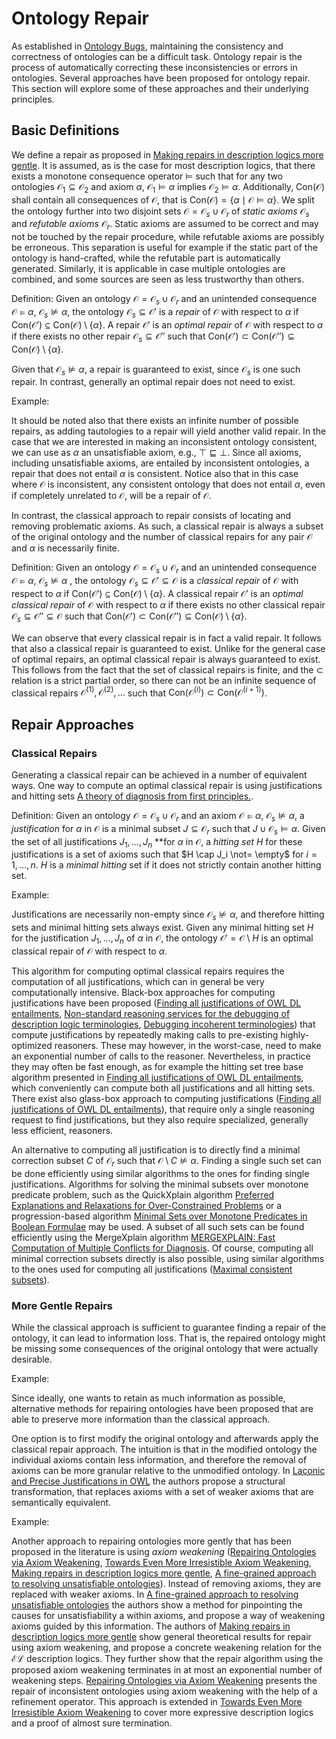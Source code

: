 # Ontology Repair

As established in [Ontology Bugs](Ontology%20Bugs.md), maintaining the consistency and correctness of ontologies can be a difficult task. Ontology repair is the process of automatically correcting these inconsistencies or errors in ontologies. Several approaches have been proposed for ontology repair.  This section will explore some of these approaches and their underlying principles.

## Basic Definitions

We define a repair as proposed in [Making repairs in description logics more gentle](). It is assumed, as is the case for most description logics, that there exists a monotone consequence operator $\vDash$ such that for any two ontologies $\mathcal{O}_1 \subseteq \mathcal{O}_2$ and axiom $\alpha$, $\mathcal{O}_1 \vDash \alpha$ implies $\mathcal{O}_2 \vDash \alpha$. Additionally, $\mathrm{Con}(\mathcal{O})$ shall contain all consequences of $\mathcal{O}$, that is $\mathrm{Con}(\mathcal{O}) = \{ \alpha \mid \mathcal{O} \vDash \alpha \}$. We split the ontology further into two disjoint sets $\mathcal{O} = \mathcal{O}_s \cup \mathcal{O}_r$ of *static axioms* $\mathcal{O}_s$ and *refutable axioms* $\mathcal{O}_r$. Static axioms are assumed to be correct and may not be touched by the repair procedure, while refutable axioms are possibly be erroneous. This separation is useful for example if the static part of the ontology is hand-crafted, while the refutable part is automatically generated. Similarly, it is applicable in case multiple ontologies are combined, and some sources are seen as less trustworthy than others.

Definition: Given an ontology $\mathcal{O} = \mathcal{O}_s \cup \mathcal{O}_r$ and an unintended consequence $\mathcal{O} \vDash \alpha$, $\mathcal{O}_s \not\vDash \alpha$, the ontology $\mathcal{O}_s \subseteq \mathcal{O}'$ is a *repair* of $\mathcal{O}$ with respect to $\alpha$ if $\mathrm{Con}(\mathcal{O}') \subseteq \mathrm{Con}(\mathcal{O}) \setminus \{\alpha\}.$ A repair $\mathcal{O}'$ is an *optimal repair* of $\mathcal{O}$ with respect to $\alpha$ if there exists no other repair $\mathcal{O}_s \subseteq \mathcal{O}''$ such that $\mathrm{Con}(\mathcal{O}') \subset \mathrm{Con}(\mathcal{O}'') \subseteq \mathrm{Con}(\mathcal{O}) \setminus \{\alpha\}$.

Given that $\mathcal{O}_s \not\vDash \alpha$, a repair is guaranteed to exist, since $\mathcal{O}_s$ is one such repair. In contrast, generally an optimal repair does not need to exist.

Example: 

It should be noted also that there exists an infinite number of possible repairs, as adding tautologies to a repair will yield another valid repair. In the case that we are interested in making an inconsistent ontology consistent, we can use as $\alpha$ an unsatisfiable axiom, e.g., $\top \sqsubseteq \bot$. Since all axioms, including unsatisfiable axioms, are entailed by inconsistent ontologies, a repair that does not entail $\alpha$ is consistent. Notice also that in this case where $\mathcal{O}$ is inconsistent, any consistent ontology that does not entail $\alpha$, even if completely unrelated to $\mathcal{O}$, will be a repair of $\mathcal{O}$.

In contrast, the classical approach to repair consists of locating and removing problematic axioms. As such, a classical repair is always a subset of the original ontology and the number of classical repairs for any pair $\mathcal{O}$ and $\alpha$ is necessarily finite.

Definition: Given an ontology $\mathcal{O} = \mathcal{O}_s \cup \mathcal{O}_r$ and an unintended consequence $\mathcal{O} \vDash \alpha$, $\mathcal{O}_s \not\vDash \alpha$ , the ontology $\mathcal{O}_s \subseteq \mathcal{O}' \subseteq \mathcal{O}$ is a *classical repair* of $\mathcal{O}$ with respect to $\alpha$ if $\mathrm{Con}(\mathcal{O}') \subseteq \mathrm{Con}(\mathcal{O}) \setminus \{\alpha\}.$ A classical repair $\mathcal{O}'$ is an *optimal classical repair* of $\mathcal{O}$ with respect to $\alpha$ if there exists no other classical repair $\mathcal{O}_s \subseteq \mathcal{O}'' \subseteq \mathcal{O}$ such that $\mathrm{Con}(\mathcal{O}') \subset \mathrm{Con}(\mathcal{O}'') \subseteq \mathrm{Con}(\mathcal{O}) \setminus \{\alpha\}$.

We can observe that every classical repair is in fact a valid repair. It follows that also a classical repair is guaranteed to exist. Unlike for the general case of optimal repairs, an optimal classical repair is always guaranteed to exist. This follows from the fact that the set of classical repairs is finite, and the $\subset$ relation is a strict partial order, so there can not be an infinite sequence of classical repairs $\mathcal{O}^{(1)}, \mathcal{O}^{(2)}, \dots$  such that $\mathrm{Con}(\mathcal{O}^{(i)}) \subset \mathrm{Con}(\mathcal{O}^{(i + 1)})$.

## Repair Approaches

### Classical Repairs

Generating a classical repair can be achieved in a number of equivalent ways. One way to compute an optimal classical repair is using justifications and hitting sets [A theory of diagnosis from first principles.]().

Definition: Given an ontology $\mathcal{O} = \mathcal{O}_s \cup \mathcal{O}_r$ and an axiom $\mathcal{O} \vDash \alpha$, $\mathcal{O}_s \not\vDash \alpha$, a *justification* for $\alpha$ in $\mathcal{O}$ is a minimal subset $J \subseteq \mathcal{O}_r$ such that $J \cup \mathcal{O}_s \vDash \alpha$. Given the set of all justifications $J_1, \dots, J_n$ **for $\alpha$ in $\mathcal{O}$, a *hitting set* $H$ for these justifications is a set of axioms such that $H \cap J_i \not= \empty$ for $i = 1, \dots, n$. $H$ is a *minimal hitting* set if it does not strictly contain another hitting set.

Example:

Justifications are necessarily non-empty since $\mathcal{O}_s \not\vDash \alpha$, and therefore hitting sets and minimal hitting sets always exist. Given any minimal hitting set $H$ for the justification $J_1, \dots, J_n$ of $\alpha$ in $\mathcal{O}$, the ontology $\mathcal{O}' = \mathcal{O} \setminus H$ is an optimal classical repair of $\mathcal{O}$ with respect to $\alpha$.

This algorithm for computing optimal classical repairs requires the computation of all justifications, which can in general be very computationally intensive. Black-box approaches for computing justifications have been proposed ([Finding all justifications of OWL DL entailments](), [Non-standard reasoning services for the debugging of description logic terminologies](), [Debugging incoherent terminologies]()) that compute justifications by repeatedly making calls to pre-existing highly-optimized reasoners. These may however, in the worst-case, need to make an exponential number of calls to the reasoner. Nevertheless, in practice they may often be fast enough, as for example the hitting set tree base algorithm presented in [Finding all justifications of OWL DL entailments](), which conveniently can compute both all justifications and all hitting sets. There exist also glass-box approach to computing justifications ([Finding all justifications of OWL DL entailments]()), that require only a single reasoning request to find justifications, but they also require specialized, generally less efficient, reasoners.

An alternative to computing all justification is to directly find a minimal correction subset $C$ of $\mathcal{O}_r$ such that $\mathcal{O} \setminus C \not\vDash \alpha$. Finding a single such set can be done efficiently using similar algorithms to the ones for finding single justifications. Algorithms for solving the minimal subsets over monotone predicate problem, such as the QuickXplain algorithm [Preferred Explanations and Relaxations for Over-Constrained Problems]() or a progression-based algorithm [Minimal Sets over Monotone Predicates in Boolean Formulae]() may be used. A subset of all such sets can be found efficiently using the MergeXplain algorithm [MERGEXPLAIN: Fast Computation of Multiple Conflicts for Diagnosis](). Of course, computing all minimal correction subsets directly is also possible, using similar algorithms to the ones used for computing all justifications ([Maximal consistent subsets]()).

### More Gentle Repairs

While the classical approach is sufficient to guarantee finding a repair of the ontology, it can lead to information loss. That is, the repaired ontology might be missing some consequences of the original ontology that were actually desirable.

Example:

Since ideally, one wants to retain as much information as possible, alternative methods for repairing ontologies have been proposed that are able to preserve more information than the classical approach.

One option is to first modify the original ontology and afterwards apply the classical repair approach. The intuition is that in the modified ontology the individual axioms contain less information, and therefore the removal of axioms can be more granular relative to the unmodified ontology. In [Laconic and Precise Justifications in OWL]() the authors propose a structural transformation, that replaces axioms with a set of weaker axioms that are semantically equivalent.

Example:

Another approach to repairing ontologies more gently that has been proposed in the literature is using *axiom weakening* ([Repairing Ontologies via Axiom Weakening](), [Towards Even More Irresistible Axiom Weakening](), [Making repairs in description logics more gentle](), [A fine-grained approach to resolving unsatisfiable ontologies]()). Instead of removing axioms, they are replaced with weaker axioms. In [A fine-grained approach to resolving unsatisfiable ontologies]() the authors show a method for pinpointing the causes for unsatisfiability a within axioms, and propose a way of weakening axioms guided by this information. The authors of [Making repairs in description logics more gentle]() show general theoretical results for repair using axiom weakening, and propose a concrete weakening relation for the $\mathcal{EL}$ description logics. They further show that the repair algorithm using the proposed axiom weakening terminates in at most an exponential number of weakening steps. [Repairing Ontologies via Axiom Weakening]() presents the repair of inconsistent ontologies using axiom weakening with the help of a refinement operator. This approach is extended in [Towards Even More Irresistible Axiom Weakening]() to cover more expressive description logics and a proof of almost sure termination.
